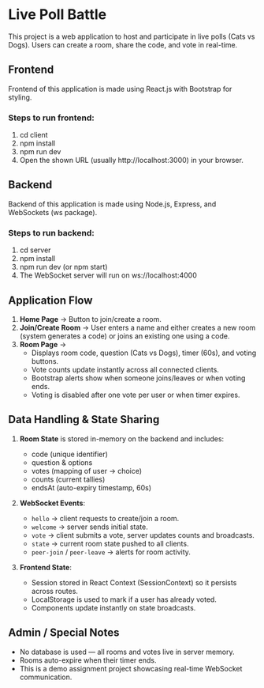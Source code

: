 # Live Poll Battle

This project is a web application to host and participate in live polls (Cats vs Dogs). Users can create a room, share the code, and vote in real-time.

## Frontend
Frontend of this application is made using React.js with Bootstrap for styling.

### Steps to run frontend:
1. cd client
2. npm install
3. npm run dev
4. Open the shown URL (usually http://localhost:3000) in your browser.

## Backend
Backend of this application is made using Node.js, Express, and WebSockets (ws package).

### Steps to run backend:
1. cd server
2. npm install
3. npm run dev (or npm start)
4. The WebSocket server will run on ws://localhost:4000

## Application Flow
1. **Home Page** → Button to join/create a room.
2. **Join/Create Room** → User enters a name and either creates a new room (system generates a code) or joins an existing one using a code.
3. **Room Page** →
   - Displays room code, question (Cats vs Dogs), timer (60s), and voting buttons.
   - Vote counts update instantly across all connected clients.
   - Bootstrap alerts show when someone joins/leaves or when voting ends.
   - Voting is disabled after one vote per user or when timer expires.

## Data Handling & State Sharing
1. **Room State** is stored in-memory on the backend and includes:
   - code (unique identifier)
   - question & options
   - votes (mapping of user → choice)
   - counts (current tallies)
   - endsAt (auto-expiry timestamp, 60s)

2. **WebSocket Events**:
   - `hello` → client requests to create/join a room.
   - `welcome` → server sends initial state.
   - `vote` → client submits a vote, server updates counts and broadcasts.
   - `state` → current room state pushed to all clients.
   - `peer-join` / `peer-leave` → alerts for room activity.

3. **Frontend State**:
   - Session stored in React Context (SessionContext) so it persists across routes.
   - LocalStorage is used to mark if a user has already voted.
   - Components update instantly on state broadcasts.

## Admin / Special Notes
- No database is used — all rooms and votes live in server memory.
- Rooms auto-expire when their timer ends.
- This is a demo assignment project showcasing real-time WebSocket communication.
